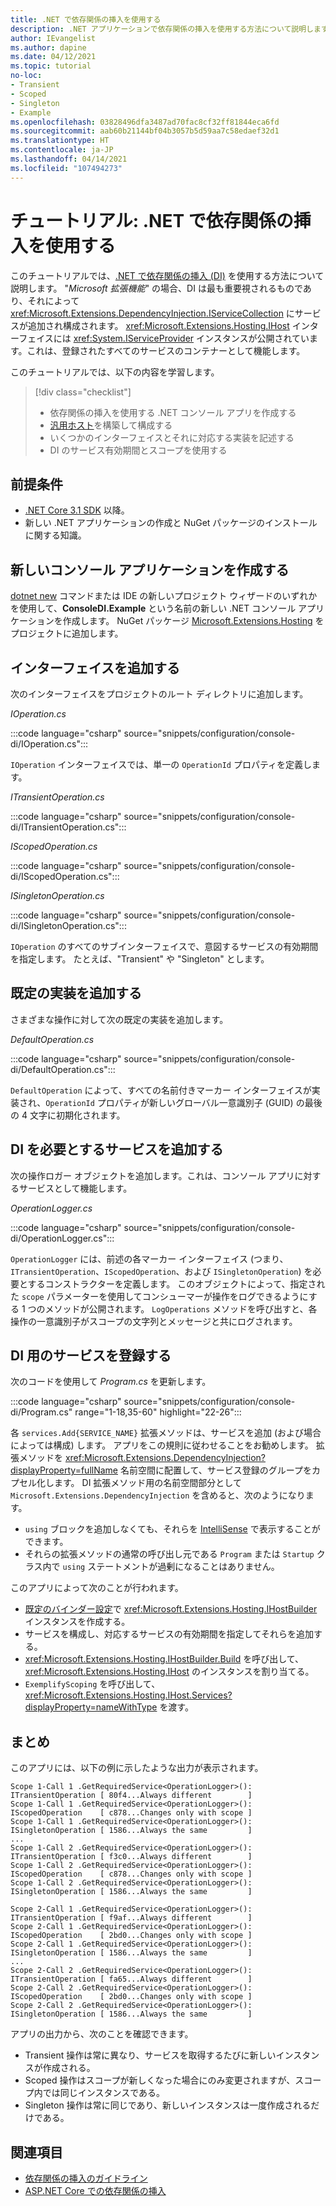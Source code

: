 ```yaml
---
title: .NET で依存関係の挿入を使用する
description: .NET アプリケーションで依存関係の挿入を使用する方法について説明します。
author: IEvangelist
ms.author: dapine
ms.date: 04/12/2021
ms.topic: tutorial
no-loc:
- Transient
- Scoped
- Singleton
- Example
ms.openlocfilehash: 03828496dfa3487ad70fac8cf32ff81844eca6fd
ms.sourcegitcommit: aab60b21144bf04b3057b5d59aa7c58edaef32d1
ms.translationtype: HT
ms.contentlocale: ja-JP
ms.lasthandoff: 04/14/2021
ms.locfileid: "107494273"
---
```

# <a name="tutorial-use-dependency-injection-in-net"></a>チュートリアル: .NET で依存関係の挿入を使用する

このチュートリアルでは、[.NET で依存関係の挿入 (DI)](dependency-injection.md) を使用する方法について説明します。 "*Microsoft 拡張機能*" の場合、DI は最も重要視されるものであり、それによって <xref:Microsoft.Extensions.DependencyInjection.IServiceCollection> にサービスが追加され構成されます。 <xref:Microsoft.Extensions.Hosting.IHost> インターフェイスには <xref:System.IServiceProvider> インスタンスが公開されています。これは、登録されたすべてのサービスのコンテナーとして機能します。

このチュートリアルでは、以下の内容を学習します。

> [!div class="checklist"]
>
> - 依存関係の挿入を使用する .NET コンソール アプリを作成する
> - [汎用ホスト](generic-host.md)を構築して構成する
> - いくつかのインターフェイスとそれに対応する実装を記述する
> - DI のサービス有効期間とスコープを使用する

## <a name="prerequisites"></a>前提条件

- [.NET Core 3.1 SDK](https://dotnet.microsoft.com/download/dotnet) 以降。
- 新しい .NET アプリケーションの作成と NuGet パッケージのインストールに関する知識。

## <a name="create-a-new-console-application"></a>新しいコンソール アプリケーションを作成する

[dotnet new](../tools/dotnet-new.md) コマンドまたは IDE の新しいプロジェクト ウィザードのいずれかを使用して、**ConsoleDI.Example** という名前の新しい .NET コンソール アプリケーションを作成します。 NuGet パッケージ [Microsoft.Extensions.Hosting](https://www.nuget.org/packages/Microsoft.Extensions.Hosting) をプロジェクトに追加します。

## <a name="add-interfaces"></a>インターフェイスを追加する

次のインターフェイスをプロジェクトのルート ディレクトリに追加します。

*IOperation.cs*

:::code language="csharp" source="snippets/configuration/console-di/IOperation.cs":::

`IOperation` インターフェイスでは、単一の `OperationId` プロパティを定義します。

*ITransientOperation.cs*

:::code language="csharp" source="snippets/configuration/console-di/ITransientOperation.cs":::

*IScopedOperation.cs*

:::code language="csharp" source="snippets/configuration/console-di/IScopedOperation.cs":::

*ISingletonOperation.cs*

:::code language="csharp" source="snippets/configuration/console-di/ISingletonOperation.cs":::

`IOperation` のすべてのサブインターフェイスで、意図するサービスの有効期間を指定します。 たとえば、"Transient" や "Singleton" とします。

## <a name="add-default-implementation"></a>既定の実装を追加する

さまざまな操作に対して次の既定の実装を追加します。

*DefaultOperation.cs*

:::code language="csharp" source="snippets/configuration/console-di/DefaultOperation.cs":::

`DefaultOperation` によって、すべての名前付きマーカー インターフェイスが実装され、`OperationId` プロパティが新しいグローバル一意識別子 (GUID) の最後の 4 文字に初期化されます。

## <a name="add-service-that-requires-di"></a>DI を必要とするサービスを追加する

次の操作ロガー オブジェクトを追加します。これは、コンソール アプリに対するサービスとして機能します。

*OperationLogger.cs*

:::code language="csharp" source="snippets/configuration/console-di/OperationLogger.cs":::

`OperationLogger` には、前述の各マーカー インターフェイス (つまり、`ITransientOperation`、`IScopedOperation`、および `ISingletonOperation`) を必要とするコンストラクターを定義します。 このオブジェクトによって、指定された `scope` パラメーターを使用してコンシューマーが操作をログできるようにする 1 つのメソッドが公開されます。 `LogOperations` メソッドを呼び出すと、各操作の一意識別子がスコープの文字列とメッセージと共にログされます。

## <a name="register-services-for-di"></a>DI 用のサービスを登録する

次のコードを使用して *Program.cs* を更新します。

:::code language="csharp" source="snippets/configuration/console-di/Program.cs" range="1-18,35-60" highlight="22-26":::

各 `services.Add{SERVICE_NAME}` 拡張メソッドは、サービスを追加 (および場合によっては構成) します。 アプリをこの規則に従わせることをお勧めします。 拡張メソッドを <xref:Microsoft.Extensions.DependencyInjection?displayProperty=fullName> 名前空間に配置して、サービス登録のグループをカプセル化します。 DI 拡張メソッド用の名前空間部分として `Microsoft.Extensions.DependencyInjection` を含めると、次のようになります。

- `using` ブロックを追加しなくても、それらを [IntelliSense](/visualstudio/ide/using-intellisense) で表示することができます。
- それらの拡張メソッドの通常の呼び出し元である `Program` または `Startup` クラス内で `using` ステートメントが過剰になることはありません。

このアプリによって次のことが行われます。

- [既定のバインダー設定](generic-host.md#default-builder-settings)で <xref:Microsoft.Extensions.Hosting.IHostBuilder> インスタンスを作成する。
- サービスを構成し、対応するサービスの有効期間を指定してそれらを追加する。
- <xref:Microsoft.Extensions.Hosting.IHostBuilder.Build> を呼び出して、<xref:Microsoft.Extensions.Hosting.IHost> のインスタンスを割り当てる。
- `ExemplifyScoping` を呼び出して、<xref:Microsoft.Extensions.Hosting.IHost.Services?displayProperty=nameWithType> を渡す。

## <a name="conclusion"></a>まとめ

このアプリには、以下の例に示したような出力が表示されます。

```console
Scope 1-Call 1 .GetRequiredService<OperationLogger>(): ITransientOperation [ 80f4...Always different        ]
Scope 1-Call 1 .GetRequiredService<OperationLogger>(): IScopedOperation    [ c878...Changes only with scope ]
Scope 1-Call 1 .GetRequiredService<OperationLogger>(): ISingletonOperation [ 1586...Always the same         ]
...
Scope 1-Call 2 .GetRequiredService<OperationLogger>(): ITransientOperation [ f3c0...Always different        ]
Scope 1-Call 2 .GetRequiredService<OperationLogger>(): IScopedOperation    [ c878...Changes only with scope ]
Scope 1-Call 2 .GetRequiredService<OperationLogger>(): ISingletonOperation [ 1586...Always the same         ]

Scope 2-Call 1 .GetRequiredService<OperationLogger>(): ITransientOperation [ f9af...Always different        ]
Scope 2-Call 1 .GetRequiredService<OperationLogger>(): IScopedOperation    [ 2bd0...Changes only with scope ]
Scope 2-Call 1 .GetRequiredService<OperationLogger>(): ISingletonOperation [ 1586...Always the same         ]
...
Scope 2-Call 2 .GetRequiredService<OperationLogger>(): ITransientOperation [ fa65...Always different        ]
Scope 2-Call 2 .GetRequiredService<OperationLogger>(): IScopedOperation    [ 2bd0...Changes only with scope ]
Scope 2-Call 2 .GetRequiredService<OperationLogger>(): ISingletonOperation [ 1586...Always the same         ]
```

アプリの出力から、次のことを確認できます。

- Transient 操作は常に異なり、サービスを取得するたびに新しいインスタンスが作成される。
- Scoped 操作はスコープが新しくなった場合にのみ変更されますが、スコープ内では同じインスタンスである。
- Singleton 操作は常に同じであり、新しいインスタンスは一度作成されるだけである。

## <a name="see-also"></a>関連項目

* [依存関係の挿入のガイドライン](dependency-injection-guidelines.md)
* [ASP.NET Core での依存関係の挿入](/aspnet/core/fundamentals/dependency-injection)

